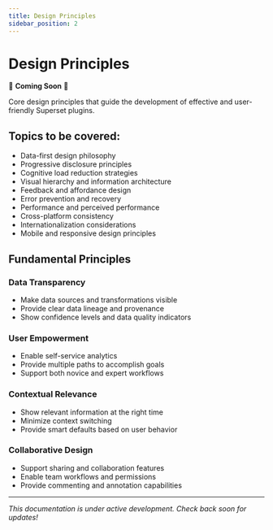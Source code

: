 ```yaml
---
title: Design Principles
sidebar_position: 2
---
```


<!--
Licensed to the Apache Software Foundation (ASF) under one
or more contributor license agreements.  See the NOTICE file
distributed with this work for additional information
regarding copyright ownership.  The ASF licenses this file
to you under the Apache License, Version 2.0 (the
"License"); you may not use this file except in compliance
with the License.  You may obtain a copy of the License at

  http://www.apache.org/licenses/LICENSE-2.0

Unless required by applicable law or agreed to in writing,
software distributed under the License is distributed on an
"AS IS" BASIS, WITHOUT WARRANTIES OR CONDITIONS OF ANY
KIND, either express or implied.  See the License for the
specific language governing permissions and limitations
under the License.
-->

# Design Principles

🚧 **Coming Soon** 🚧

Core design principles that guide the development of effective and user-friendly Superset plugins.

## Topics to be covered:

- Data-first design philosophy
- Progressive disclosure principles
- Cognitive load reduction strategies
- Visual hierarchy and information architecture
- Feedback and affordance design
- Error prevention and recovery
- Performance and perceived performance
- Cross-platform consistency
- Internationalization considerations
- Mobile and responsive design principles

## Fundamental Principles

### Data Transparency
- Make data sources and transformations visible
- Provide clear data lineage and provenance
- Show confidence levels and data quality indicators

### User Empowerment
- Enable self-service analytics
- Provide multiple paths to accomplish goals
- Support both novice and expert workflows

### Contextual Relevance
- Show relevant information at the right time
- Minimize context switching
- Provide smart defaults based on user behavior

### Collaborative Design
- Support sharing and collaboration features
- Enable team workflows and permissions
- Provide commenting and annotation capabilities

---

*This documentation is under active development. Check back soon for updates!*
